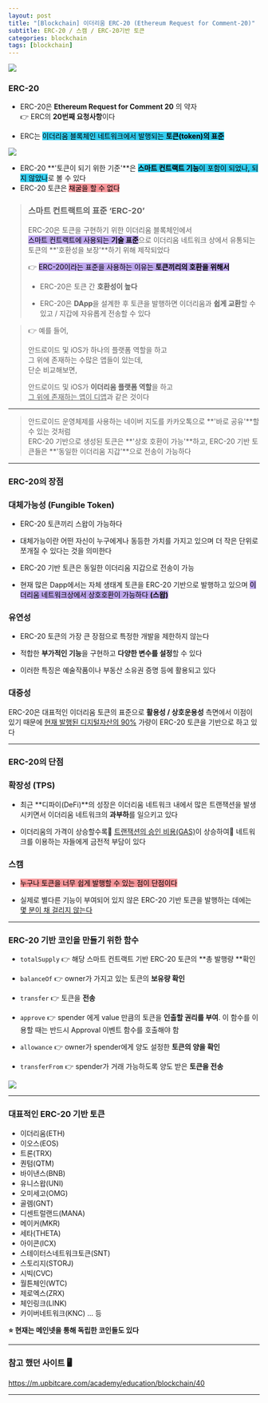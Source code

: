 ```yaml
---
layout: post
title: "[Blockchain] 이더리움 ERC-20 (Ethereum Request for Comment-20)"
subtitle: ERC-20 / 스캠 / ERC-20기반 토큰
categories: blockchain
tags: [blockchain]
---
```


![](https://velog.velcdn.com/images/-__-/post/9ba94f12-1c92-4dea-9641-62fc933c3c7e/image.png)

### ERC-20

- ERC-20은 **Ethereum Request for Comment 20** 의 약자<br>
  👉 ERC의 **20번째 요청사항**이다

- ERC는 <span style="background-color:#34CDEF; color:#000;">이더리움 블록체인 네트워크에서 발행되는 **토큰(token)의 표준**

![](https://velog.velcdn.com/images/-__-/post/d1dddfee-9541-4d63-880f-495df8bc4331/image.png)

- ERC-20 **'토큰이 되기 위한 기준'**은 <span style="background-color:#34CDEF; color:#000;">**스마트 컨트랙트 기능**이 포함이 되었나,
  되지 않았나</span>로 볼 수 있다
- ERC-20 토큰은 <span style="background-color:#F7969A; color:#000;">채굴을 할 수 없다<span>

> ### 스마트 컨트랙트의 표준 ‘ERC-20’
>
> ERC-20은 토큰을 구현하기 위한 이더리움 블록체인에서<br>
> <span style="background-color:#BFA8EE; color:#000;">스마트 컨트랙트에 사용되는 **기술 표준**</span>으로 이더리움 네트워크 상에서 유통되는 토큰의 **'호환성을 보장'**하기 위해 제작되었다
>
> 👉 <span style="background-color:#BFA8EE; color:#000;">ERC-20이라는 표준을 사용하는 이유는 **토큰끼리의 호환을 위해서**</span>
>
> - ERC-20은 토큰 간 **호환성이 높다**
>
> - ERC-20은 **DApp**을 설계한 후 토큰을 발행하면 이더리움과 **쉽게 교환**할 수 있고 / 지갑에 자유롭게 전송할 수 있다

> 👉 예를 들어,
>
> 안드로이드 및 iOS가 하나의 플랫폼 역할을 하고<br>
> 그 위에 존재하는 수많은 앱들이 있는데,<br>
> 단순 비교해보면,
>
> 안드로이드 및 iOS가 **이더리움 플랫폼 역할**을 하고<br>
> <u>그 위에 존재하는 앱이 디앱</u>과 같은 것이다<br>

---

> 안드로이드 운영체제를 사용하는 네이버 지도를 카카오톡으로 **'바로 공유'**할 수 있는 것처럼<br>
> ERC-20 기반으로 생성된 토큰은 **'상호 호환이 가능'**하고, ERC-20 기반 토큰들은 **'동일한 이더리움 지갑'**으로 전송이 가능하다

<hr>

### ERC-20의 장점

### 대체가능성 (Fungible Token)

- ERC-20 토큰끼리 스왑이 가능하다

- 대체가능이란 어떤 자신이 누구에게나 동등한 가치를 가지고 있으며 더 작은 단위로 쪼개질 수 있다는 것을 의미한다

- ERC-20 기반 토큰은 동일한 이더리움 지갑으로 전송이 가능

- 현재 많은 Dapp에서는 자체 생태계 토큰을 ERC-20 기반으로 발행하고 있으며 <span style="background-color:#BFA8EE; color:#000;">이더리움 네트워크상에서 상호호환이 가능하다 **(스왑)**</span>

### 유연성

- ERC-20 토큰의 가장 큰 장점으로 특정한 개발을 제한하지 않는다

- 적합한 **부가적인 기능**을 구현하고 **다양한 변수를 설정**할 수 있다

- 이러한 특징은 예술작품이나 부동산 소유권 증명 등에 활용되고 있다

### 대중성

ERC-20은 대표적인 이더리움 토큰의 표준으로 **활용성 / 상호운용성** 측면에서
이점이 있기 때문에 <u>현재 발행된 디지털자산의 90%</u> 가량이 ERC-20 토큰을 기반으로 하고 있다

<hr>

### ERC-20의 단점

### 확장성 (TPS)

- 최근 **디파이(DeFi)**의 성장은 이더리움 네트워크 내에서 많은 트랜잭션을 발생시키면서 이더리움 네트워크의 **과부하**를 일으키고 있다

- 이더리움의 가격이 상승할수록🔺 <u>트랜잭션의 승인 비용(GAS)</u>이 상승하여🔺 네트워크를 이용하는 자들에게 금전적 부담이 있다

### 스캠

- <span style="background-color:#F7969A; color:#000;">누구나 토큰을 너무 쉽게 발행할 수 있는 점이 단점이다</span>

- 실제로 별다른 기능이 부여되어 있지 않은 ERC-20 기반 토큰을 발행하는 데에는 <u>몇 분이 채 걸리지 않는다</u>

<hr>

### ERC-20 기반 코인을 만들기 위한 함수

- `totalSupply` 👉 해당 스마트 컨트랙트 기반 ERC-20 토큰의 **총 발행량 **확인

- `balanceOf` 👉 owner가 가지고 있는 토큰의 **보유량 확인**

- `transfer` 👉 토큰을 **전송**

- `approve` 👉 spender 에게 value 만큼의 토큰을 **인출할 권리를 부여**. 이 함수를 이용할 때는 반드시 Approval 이벤트 함수를 호출해야 함

- `allowance` 👉 owner가 spender에게 양도 설정한 **토큰의 양을 확인**

- `transferFrom` 👉 spender가 거래 가능하도록 양도 받은 **토큰을 전송**

![](https://velog.velcdn.com/images/-__-/post/12679e59-86be-41a5-93db-7673c9a55143/image.png)

<hr>

### 대표적인 ERC-20 기반 토큰

- 이더리움(ETH)
- 이오스(EOS)
- 트론(TRX)
- 퀀텀(QTM)
- 바이낸스(BNB)
- 유니스왑(UNI)
- 오미세고(OMG)
- 골렘(GNT)
- 디센트럴랜드(MANA)
- 메이커(MKR)
- 세타(THETA)
- 아이콘(ICX)
- 스테이터스네트워크토큰(SNT)
- 스토리지(STORJ)
- 시빅(CVC)
- 월튼체인(WTC)
- 제로엑스(ZRX)
- 체인링크(LINK)
- 카이버네트워크(KNC)
  ... 등

**⭐ 현재는 메인넷을 통해 독립한 코인들도 있다**

---

### 참고 했던 사이트 🖥

<https://m.upbitcare.com/academy/education/blockchain/40>

---
